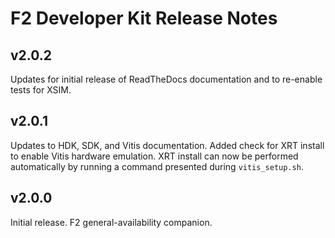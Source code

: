 # F2 Developer Kit Release Notes

## v2.0.2
Updates for initial release of ReadTheDocs documentation and to re-enable tests for XSIM.

## v2.0.1
Updates to HDK, SDK, and Vitis documentation. Added check for XRT install to enable Vitis hardware emulation. XRT install can now be performed automatically by running a command presented during `vitis_setup.sh`.

## v2.0.0
Initial release. F2 general-availability companion.
